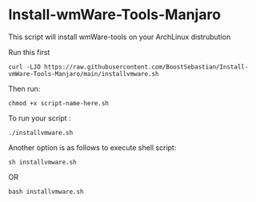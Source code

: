 # Install-wmWare-Tools-Manjaro
This script will install wmWare-tools on your ArchLinux distrubution

Run this first

`curl -LJO https://raw.githubusercontent.com/BoostSebastian/Install-vmWare-Tools-Manjaro/main/installvmware.sh`

Then run:

`chmod +x script-name-here.sh`

To run your script :

`./installvmware.sh`

Another option is as follows to execute shell script:

`sh installvmware.sh`

OR

`bash installvmware.sh`
